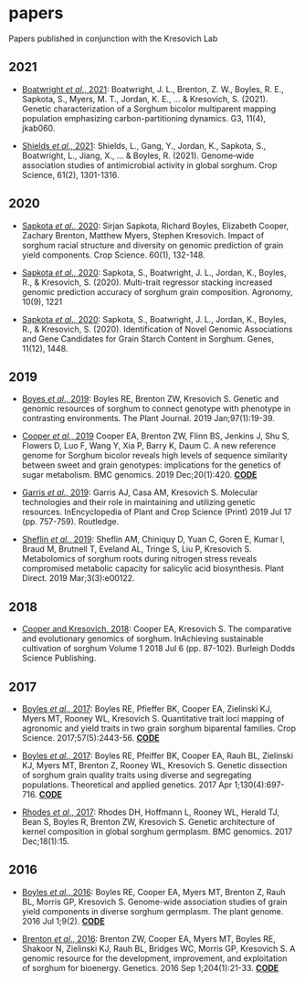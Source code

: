 # papers
Papers published in conjunction with the Kresovich Lab
## 2021

* [Boatwright *et al*., 2021](https://academic.oup.com/g3journal/article/11/4/jkab060/6157831?login=true): Boatwright, J. L., Brenton, Z. W., Boyles, R. E., Sapkota, S., Myers, M. T., Jordan, K. E., ... & Kresovich, S. (2021). Genetic characterization of a Sorghum bicolor multiparent mapping population emphasizing carbon-partitioning dynamics. G3, 11(4), jkab060.

* [Shields *et al*., 2021](https://acsess.onlinelibrary.wiley.com/doi/abs/10.1002/csc2.20348): Shields, L., Gang, Y., Jordan, K., Sapkota, S., Boatwright, L., Jiang, X., ... & Boyles, R. (2021). Genome‐wide association studies of antimicrobial activity in global sorghum. Crop Science, 61(2), 1301-1316.

## 2020
* [Sapkota *et al*., 2020](https://acsess.onlinelibrary.wiley.com/doi/full/10.1002/csc2.20060): Sirjan Sapkota, Richard Boyles, Elizabeth Cooper, Zachary Brenton, Matthew Myers, Stephen Kresovich. Impact of sorghum racial structure and diversity on genomic prediction of grain yield components. Crop Science. 60(1), 132-148.

* [Sapkota *et al*., 2020](https://www.mdpi.com/801902): Sapkota, S., Boatwright, J. L., Jordan, K., Boyles, R., & Kresovich, S. (2020). Multi-trait regressor stacking increased genomic prediction accuracy of sorghum grain composition. Agronomy, 10(9), 1221

* [Sapkota *et al*., 2020](https://www.mdpi.com/909632): Sapkota, S., Boatwright, J. L., Jordan, K., Boyles, R., & Kresovich, S. (2020). Identification of Novel Genomic Associations and Gene Candidates for Grain Starch Content in Sorghum. Genes, 11(12), 1448.



## 2019

* [Boyes *et al*., 2019](https://onlinelibrary.wiley.com/doi/pdf/10.1111/tpj.14113): Boyles RE, Brenton ZW, Kresovich S. Genetic and genomic resources of sorghum to connect genotype with phenotype in contrasting environments. The Plant Journal. 2019 Jan;97(1):19-39.

* [Cooper *et al*., 2019](https://bmcgenomics.biomedcentral.com/articles/10.1186/s12864-019-5734-x) Cooper EA, Brenton ZW, Flinn BS, Jenkins J, Shu S, Flowers D, Luo F, Wang Y, Xia P, Barry K, Daum C. A new reference genome for Sorghum bicolor reveals high levels of sequence similarity between sweet and grain genotypes: implications for the genetics of sugar metabolism. BMC genomics. 2019 Dec;20(1):420. [**CODE**](https://github.com/eacooper400/Rio)

* [Garris *et al*., 2019](https://www.taylorfrancis.com/books/e/9780203757604/chapters/10.1081/E-EPCS-120010459): Garris AJ, Casa AM, Kresovich S. Molecular technologies and their role in maintaining and utilizing genetic resources. InEncyclopedia of Plant and Crop Science (Print) 2019 Jul 17 (pp. 757-759). Routledge.

* [Sheflin *et al*., 2019](https://onlinelibrary.wiley.com/doi/pdf/10.1002/pld3.122): Sheflin AM, Chiniquy D, Yuan C, Goren E, Kumar I, Braud M, Brutnell T, Eveland AL, Tringe S, Liu P, Kresovich S. Metabolomics of sorghum roots during nitrogen stress reveals compromised metabolic capacity for salicylic acid biosynthesis. Plant Direct. 2019 Mar;3(3):e00122.

## 2018

* [Cooper and Kresovich, 2018](https://www.taylorfrancis.com/books/e/9781786761231/chapters/10.1201/9781351114462-5): Cooper EA, Kresovich S. The comparative and evolutionary genomics of sorghum. InAchieving sustainable cultivation of sorghum Volume 1 2018 Jul 6 (pp. 87-102). Burleigh Dodds Science Publishing.

## 2017

* [Boyles *et al*., 2017](https://dl.sciencesocieties.org/publications/cs/pdfs/57/5/2443): Boyles RE, Pfieffer BK, Cooper EA, Zielinski KJ, Myers MT, Rooney WL, Kresovich S. Quantitative trait loci mapping of agronomic and yield traits in two grain sorghum biparental families. Crop Science. 2017;57(5):2443-56. [**CODE**](https://github.com/eacooper400/QTL_GrainSorghum)

* [Boyles *et al*., 2017](https://link.springer.com/article/10.1007/s00122-016-2844-6): Boyles RE, Pfeiffer BK, Cooper EA, Rauh BL, Zielinski KJ, Myers MT, Brenton Z, Rooney WL, Kresovich S. Genetic dissection of sorghum grain quality traits using diverse and segregating populations. Theoretical and applied genetics. 2017 Apr 1;130(4):697-716. [**CODE**](https://github.com/eacooper400/QTL_GrainSorghum)

* [Rhodes *et al*., 2017](https://bmcgenomics.biomedcentral.com/articles/10.1186/s12864-016-3403-x): Rhodes DH, Hoffmann L, Rooney WL, Herald TJ, Bean S, Boyles R, Brenton ZW, Kresovich S. Genetic architecture of kernel composition in global sorghum germplasm. BMC genomics. 2017 Dec;18(1):15.

## 2016

* [Boyles *et al*., 2016](https://dl.sciencesocieties.org/publications/tpg/pdfs/9/2/plantgenome2015.09.0091): Boyles RE, Cooper EA, Myers MT, Brenton Z, Rauh BL, Morris GP, Kresovich S. Genome-wide association studies of grain yield components in diverse sorghum germplasm. The plant genome. 2016 Jul 1;9(2). [**CODE**](https://github.com/eacooper400/SAP_PlantGenome)

* [Brenton *et al*., 2016](http://www.genetics.org/content/genetics/204/1/21.full.pdf): Brenton ZW, Cooper EA, Myers MT, Boyles RE, Shakoor N, Zielinski KJ, Rauh BL, Bridges WC, Morris GP, Kresovich S. A genomic resource for the development, improvement, and exploitation of sorghum for bioenergy. Genetics. 2016 Sep 1;204(1):21-33. [**CODE**](https://github.com/eacooper400/BAP_Genetics)
